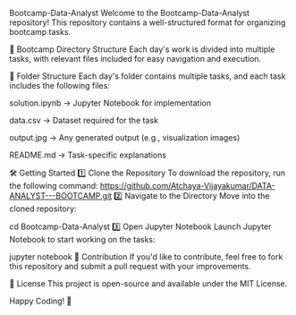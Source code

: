 Bootcamp-Data-Analyst
Welcome to the Bootcamp-Data-Analyst repository! This repository contains a well-structured format for organizing bootcamp tasks.

🚀 Bootcamp Directory Structure
Each day's work is divided into multiple tasks, with relevant files included for easy navigation and execution.

📌 Folder Structure
Each day's folder contains multiple tasks, and each task includes the following files:

solution.ipynb → Jupyter Notebook for implementation

data.csv → Dataset required for the task

output.jpg → Any generated output (e.g., visualization images)

README.md → Task-specific explanations

🛠️ Getting Started
1️⃣ Clone the Repository
To download the repository, run the following command:
https://github.com/Atchaya-Vijayakumar/DATA-ANALYST---BOOTCAMP.git
2️⃣ Navigate to the Directory
Move into the cloned repository:

cd Bootcamp-Data-Analyst
3️⃣ Open Jupyter Notebook
Launch Jupyter Notebook to start working on the tasks:

jupyter notebook
🚀 Contribution
If you'd like to contribute, feel free to fork this repository and submit a pull request with your improvements.

📜 License
This project is open-source and available under the MIT License.

Happy Coding! 🎯

